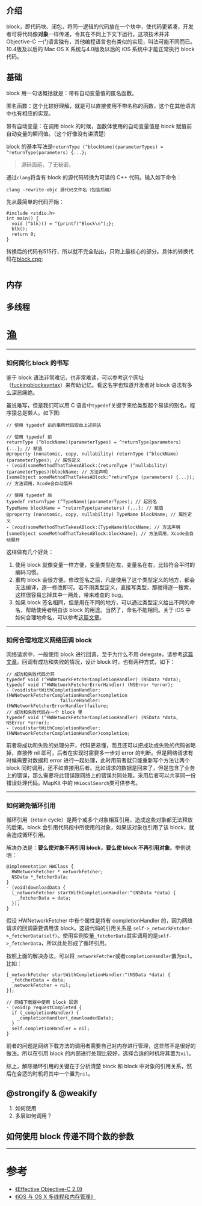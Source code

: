 >

## 介绍
block，即代码块、闭包，将同一逻辑的代码放在一个块中，使代码更紧凑，开发者可将代码像**对象**一样传递，令其在不同上下文下运行。这项技术并非 Objective-C 一门语言独有，其他编程语言也有类似的实现，叫法可能不同而已。10.4版及以后的 Mac OS X 系统与4.0版及以后的 iOS 系统中才能正常执行 block 代码。


## 基础
block 用一句话概括就是：带有自动变量值的匿名函数。

匿名函数：这个比较好理解，就是可以直接使用不带名称的函数，这个在其他语言中也有相应的实现。

带有自动变量：在调用 block 的时候，函数体使用的自动变量值是 block 赋值前自动变量的瞬间值。（这个好像没有讲清楚）

block 的基本写法是`returnType (^blockName)(parameterTypes) = ^returnType(parameters) {...};`

> 源码面前，了无秘密。

通过`clang`将含有 block 的源代码转换为可读的 C++ 代码。输入如下命令：

```
clang -rewrite-objc 源代码文件名（包含后缀）
```

先从最简单的代码开始：

```
#include <stdio.h>
int main() {
  void (^blk)() = ^{printf("Block\n");};
  blk();
  return 0;
}
```

转换后的代码有515行，所以就不完全贴出，只附上最核心的部分。具体的转换代码在[block.cpp]();
```
```

## 内存

## 多线程

# 渔
---
### 如何简化 block 的书写
鉴于 block 语法非常难记，也非常难读，可以参考这个网址（[fuckingblocksyntax](http://fuckingblocksyntax.com)）来帮助记忆。看这名字也知道开发者对 block 语法有多么深恶痛绝。

虽说难写，但是我们可以用 C 语言中`typedef`关键字来给类型起个易读的别名。程序猿总是懒人。如下图:

```
// 使用 typedef 前的事例代码取自上述网站

// 使用 typedef 前
returnType (^blockName)(parameterTypes) = ^returnType(parameters) {...}; // 赋值
@property (nonatomic, copy, nullability) returnType (^blockName)(parameterTypes); // 属性定义
- (void)someMethodThatTakesABlock:(returnType (^nullability)(parameterTypes))blockName; // 方法声明
[someObject someMethodThatTakesABlock:^returnType (parameters) {...}]; // 方法调用，Xcode会自动展开

// 使用 typedef 后
typedef returnType (^TypeName)(parameterTypes); // 起别名
TypeName blockName = ^returnType(parameters) {...}; // 赋值
@property (nonatomic, copy, nullability) TypeName blockName; // 属性定义
- (void)someMethodThatTakesABlock:(TypeName)blockName; // 方法声明
[someObject someMethodThatTakesABlock:blockName]; // 方法调用，Xcode会自动展开
```

这样做有几个好处：
1. 使用 block 就像变量一样方便，变量类型在左，变量名在右，比较符合平时的编码习惯。
2. 重构 block 会很方便。修改签名之后，凡是使用了这个类型定义的地方，都会无法编译，逐一修改即可。若不用类型定义，直接写类型，那就得逐一搜索，这样很容易忘掉其中一两处，带来难查的 bug。
3. 如果 block 签名相同，但是用在不同的地方，可以通过类型定义给出不同的命名，帮助使用者明白该 block 的用途。当然了，命名不能相同。关于 iOS 中如何合理地命名，可以参考[这篇文章](https://github.com/parallelWorld/Blog/blob/master/iOS/Base/Code-style.md)。

---
### 如何合理地定义网络回调 block
网络请求中，一般使用 block 进行回调，至于为什么不用 delegate，请参考[这篇文章](https://github.com/parallelWorld/Blog/blob/master/iOS/Base/Notification.md)。回调有成功和失败的情况，设计 block 时，也有两种方式，如下：

```
// 成功和失败代码分开
typedef void (^HWNetworkFetcherCompletionHandler) (NSData *data);
typedef void (^HWNetworkFetcherErrorHandler) (NSError *error);
- (void)startWithCompletionHandler:(HWNetworkFetcherCompletionHandler)completion
                    failureHandler:(HWNetworkFetcherErrorHandler)failure;
// 成功和失败代码在一个 block 里
typedef void (^HWNetworkFetcherCompletionHandler) (NSData *data, NSError *error);
- (void)startWithCompletionHandler:(HWNetworkFetcherCompletionHandler)completion;
```

前者将成功和失败的处理分开，代码更易懂，而且还可以把成功或失败的代码省略掉，直接传 nil 即可，后者在实现时需要多一步对 error 的判断。但是网络请求有时候需要对数据和 error 进行一起处理，此时用前者就只能重新写个方法让两个 block 同时调用，还不如直接用后者。比如请求的数据是回来了，但是包含了业务上的错误，那么需要将此错误跟网络上的错误共同处理。采用后者可以共享同一份错误处理代码。MapKit 中的 `MKLocalSearch`类可供参考。

---
### 如何避免循环引用
循环引用（retain cycle）是两个或多个对象相互引用，造成这些对象都无法释放的后果。block 会引用代码段中所使用的对象，如果该对象也引用了该 block，就会造成循环引用。

解决办法是：**要么使对象不再引用 block，要么使 block 不再引用对象**。举例说明：

```
@implementation HWClass {
  HWNetworkFetcher *_networkFetcher;
  NSData *_fetcherData;
}
- (void)downloadData {
  [_networkFetcher startWithCompletionHandler:^(NSData *data) {
    _fetcherData = data;
  }];
}
```

假设 HWNetworkFetcher 中有个属性是持有 completionHandler 的，因为网络请求的回调需要调用该 block。这段代码的引用关系是 `self->_networkFetcher->_fetcherData(self)`。使用实例变量`_fetcherData`其实调用的是`self->_fetcherData`，所以此处形成了循环引用。

按照上面的解决办法，可以将`_networkFetcher`或者`completionHandler`置为`nil`。比如：

```
[_networkFetcher startWithCompletionHandler:^(NSData *data) {
  _fetcherData = data;
  _networkFetcher = nil;
}];

// 网络下载器中使用 block 回调
- (void)p_requestCompleted {
  if (_completionHandler) {
    _completionHandler(_downloadedData);
  }
  self.completionHandler = nil;
}
```

前者的问题是网络下载方法的调用者需要自己对内存进行管理，这显然不是很好的做法。所以在引用 block 的内部进行处理比较好，选择合适的时机将其置为`nil`。

综上，解除循环引用的关键在于分析清楚 block 和 block 中对象的引用关系，然后在合适的时机将其中一个置为`nil`。


## @strongify & @weakify
1. 如何使用
2. 多层如何调用？

## 如何使用 block 传递不同个数的参数
---
# 参考
- [《Effective Objective-C 2.0》](https://book.douban.com/subject/25829244/)
- [《iOS 与 OS X 多线程和内存管理》](https://book.douban.com/subject/24720270/)
